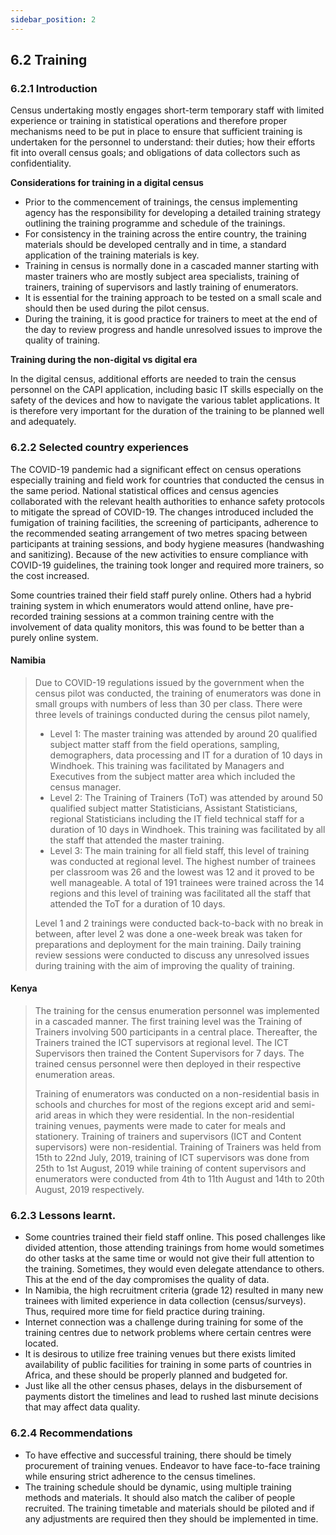 ```yaml
---
sidebar_position: 2
---
```



## 6.2 Training 
### 6.2.1 Introduction
Census undertaking mostly engages short-term temporary staff with limited experience or training in statistical operations and therefore proper mechanisms need to be put in place to ensure that sufficient training is undertaken for the personnel to understand: their duties; how their efforts fit into overall census goals; and obligations of data collectors such as confidentiality. 

**Considerations for training in a digital census**

-	Prior to the commencement of trainings, the census implementing agency has the responsibility for developing a detailed training strategy outlining the training programme and schedule of the trainings. 
-	For consistency in the training across the entire country, the training materials should be developed centrally and in time, a standard application of the training materials is key. 
-	Training in census is normally done in a cascaded manner starting with master trainers who are mostly subject area specialists, training of trainers, training of supervisors and lastly training of enumerators. 
-	It is essential for the training approach to be tested on a small scale and should then be used during the pilot census.  
-	During the training, it is good practice for trainers to meet at the end of the day to review progress and handle unresolved issues to improve the quality of training.
  
**Training during the non-digital vs digital era**

In the digital census, additional efforts are needed to train the census personnel on the CAPI application, including basic IT skills especially on the safety of the devices and how to navigate the various tablet applications. It is therefore very important for the duration of the training to be planned well and adequately. 

### 6.2.2 Selected country experiences
The COVID-19 pandemic had a significant effect on census operations especially training and field work for countries that conducted the census in the same period. National statistical offices and census agencies collaborated with the relevant health authorities to enhance safety protocols to mitigate the spread of COVID-19. The changes introduced included the fumigation of training facilities, the screening of participants, adherence to the recommended seating arrangement of two metres spacing between participants at training sessions, and body hygiene measures (handwashing and sanitizing). Because of the new activities to ensure compliance with COVID-19 guidelines, the training took longer and required more trainers, so the cost increased. 

Some countries trained their field staff purely online. Others had a hybrid training system in which enumerators would attend online, have pre-recorded training sessions at a common training centre with the involvement of data quality monitors, this was found to be better than a purely online system.

#### Namibia
>
>Due to COVID-19 regulations issued by the government when the census pilot was conducted, the training of enumerators was done in small groups with numbers of less than 30 per class. There were three levels of trainings conducted during the census pilot namely, 
>-	Level 1: The master training was attended by around 20 qualified subject matter staff from the field operations, sampling, demographers, data processing and IT for a duration of 10 days in Windhoek. This training was facilitated by Managers and Executives from the subject matter area which included the census manager.
>-	 Level 2: The Training of Trainers (ToT) was attended by around 50 qualified subject matter Statisticians, Assistant Statisticians, regional Statisticians including the IT field technical staff for a duration of 10 days in Windhoek. This training was facilitated by all the staff that attended the master training. 
>-	Level 3: The main training for all field staff, this level of training was conducted at regional level. The highest number of trainees per classroom was 26 and the lowest was 12 and it proved to be well manageable. A total of 191 trainees were trained across the 14 regions and this level of training was facilitated all the staff that attended the ToT for a duration of 10 days.
>	
>Level 1 and 2 trainings were conducted back-to-back with no break in between, after level 2 was done a one-week break was taken for preparations and deployment for the main training. Daily training review sessions were conducted to discuss any unresolved issues during training with the aim of improving the quality of training.
 
#### Kenya
>
>The training for the census enumeration personnel was implemented in a cascaded manner. The first training level was the Training of Trainers involving 500 participants in a central place. Thereafter, the Trainers trained the ICT supervisors at regional level. The ICT Supervisors then trained the Content Supervisors for 7 days. The trained census personnel were then deployed in their respective enumeration areas.
>
>Training of enumerators was conducted on a non-residential basis in schools and churches for most of the regions except arid and semi-arid areas in which they were residential. In the non-residential training venues, payments were made to cater for meals and stationery. Training of trainers and supervisors (ICT and Content supervisors) were non-residential. Training of Trainers was held from 15th to 22nd July, 2019, training of ICT supervisors was done from 25th to 1st August, 2019 while training of content supervisors and enumerators were conducted from 4th to 11th August and 14th to 20th August, 2019 respectively. 

### 6.2.3 Lessons learnt.
-	Some countries trained their field staff online. This posed challenges like divided attention, those attending trainings from home would sometimes do other tasks at the same time or would not give their full attention to the training. Sometimes, they would even delegate attendance to others. This at the end of the day compromises the quality of data.
-	In Namibia, the high recruitment criteria (grade 12) resulted in many new trainees with limited experience in data collection (census/surveys). Thus, required more time for field practice during training.
-	Internet connection was a challenge during training for some of the training centres due to network problems where certain centres were located.
-	It is desirous to utilize free training venues but there exists limited availability of public facilities for training in some parts of countries in Africa, and these should be properly planned and budgeted for. 
-	Just like all the other census phases, delays in the disbursement of payments distort the timelines and lead to rushed last minute decisions that may affect data quality.  

### 6.2.4 Recommendations 
-	To have effective and successful training, there should be timely procurement of training venues. Endeavor to have face-to-face training while ensuring strict adherence to the census timelines.
-	The training schedule should be dynamic, using multiple training methods and materials. It should also match the caliber of people recruited. The training timetable and materials should be piloted and if any adjustments are required then they should be implemented in time.
